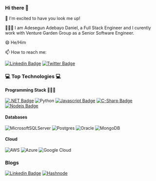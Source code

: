 ### Hi there 👋

🚀 I'm excited to have you look me up!

🧑🏾‍🦱 I am Adesegun Adebayo Daniel, a Full Stack Engineer and I curently work with Venture Garden Group as a Senior Software Engineer. 

😄 He/Him

📫 How to reach me:

 [![Linkedin Badge](https://img.shields.io/badge/LinkedIn-blue?style=flat&logo=linkedin&labelColor=0e76a8&logoColor=white)](https://www.linkedin.com/in/adesegun-adebayo-9b122a7b/)  [![Twitter Badge](https://img.shields.io/badge/Twitter-blue?style=flat&labelColor=1ca0f1&logo=twitter&logoColor=white)](https://twitter.com/Segibambo)


### 💻 Top Technologies 💻

#### Programming Stack 👩🏾‍💻

[![.NET Badge](https://img.shields.io/badge/.NET-5C2D91?style=flat&logo=.net&logoColor=white)](#) ![Python](https://img.shields.io/badge/python-3670A0?style=flat&logo=python&logoColor=ffdd54) [![Javascript Badge](https://img.shields.io/badge/-Javascript-F0DB4F?style=flat&labelColor=black&logo=javascript&logoColor=F0DB4F)](#) [![C-Sharp Badge](https://img.shields.io/badge/C%23-239120?style=flat&logo=c-sharp&logoColor=white)](#) [![Nodejs Badge](https://img.shields.io/badge/-Nodejs-3C873A?style=flat&labelColor=black&logo=node.js&logoColor=3C873A)](#) 

#### Databases 

![MicrosoftSQLServer](https://img.shields.io/badge/Microsoft%20SQL%20Sever-CC2927?style=flat&logo=microsoft%20sql%20server&logoColor=white) 	![Postgres](https://img.shields.io/badge/postgres-%23316192.svg?style=flat&logo=postgresql&logoColor=white) ![Oracle](https://img.shields.io/badge/Oracle-F80000?style=flat&logo=oracle&logoColor=white) ![MongoDB](https://img.shields.io/badge/MongoDB-%234ea94b.svg?style=flat&logo=mongodb&logoColor=white)

#### Cloud 

![AWS](https://img.shields.io/badge/AWS-%23FF9900.svg?style=flat&logo=amazon-aws&logoColor=white) 	![Azure](https://img.shields.io/badge/azure-%230072C6.svg?style=flat&logo=microsoftazure&logoColor=white) ![Google Cloud](https://img.shields.io/badge/GoogleCloud-%234285F4.svg?style=flat&logo=google-cloud&logoColor=white)



### Blogs

 [![Linkedin Badge](https://img.shields.io/badge/LinkedIn-blue?style=flat&logo=linkedin&labelColor=0e76a8&logoColor=white)](https://www.linkedin.com/in/adesegun-adebayo-9b122a7b/) [![Hashnode](https://img.shields.io/badge/Hashnode-2962FF?style=flat&logo=hashnode&logoColor=white)](https://blog.adesegunadebayo.com/)



